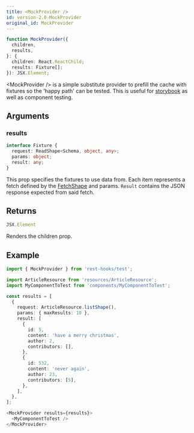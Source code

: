 ```yaml
---
title: <MockProvider />
id: version-2.0-MockProvider
original_id: MockProvider
---
```


```typescript
function MockProvider({
  children,
  results,
}: {
  children: React.ReactChild;
  results: Fixture[];
}): JSX.Element;
```

\<MockProvider /> is a simple substitute provider to prefill the cache with fixtures so the 'happy path'
can be tested. This is useful for [storybook](../guides/storybook.md) as well as component testing.

## Arguments

### results

```typescript
interface Fixture {
  request: ReadShape<Schema, object, any>;
  params: object;
  result: any;
}
```

This prop specifies the fixtures to use data from. Each item represents a fetch defined by the
[FetchShape](./FetchShape.md) and params. `Result` contains the JSON response expected from said fetch.

## Returns

```typescript
JSX.Element
```

Renders the children prop.

## Example

```typescript
import { MockProvider } from 'rest-hooks/test';

import ArticleResource from 'resources/ArticleResource';
import MyComponentToTest from 'components/MyComponentToTest';

const results = [
  {
    request: ArticleResource.listShape(),
    params: { maxResults: 10 },
    result: [
      {
        id: 5,
        content: 'have a merry christmas',
        author: 2,
        contributors: [],
      },
      {
        id: 532,
        content: 'never again',
        author: 23,
        contributors: [5],
      },
    ],
  },
];

<MockProvider results={results}>
  <MyComponentToTest />
</MockProvider>
```
